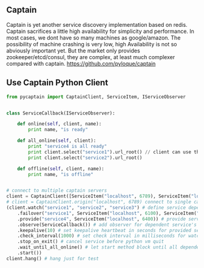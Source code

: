Captain
--------------------------
Captain is yet another service discovery implementation based on redis.
Captain sacrifices a little high availability for simplicity and performance.
In most cases, we dont have so many machines as google/amazon.
The possibility of machine crashing is very low, high Availability is not so abviously important yet.
But the market only provides zookeeper/etcd/consul, they are complex, at least much complexer compared with captain.
https://github.com/pyloque/captain

Use Captain Python Client
---------------------------
```python
from pycaptain import CaptainClient, ServiceItem, IServiceObserver


class ServiceCallback(IServiceObserver):

    def online(self, client, name):
        print name, "is ready"

    def all_online(self, client):
        print "service4 is all ready"
        print client.select("service1").url_root() // client can use the service now
        print client.select("service2").url_root()

    def offline(self, client, name):
        print name, "is offline"


# connect to multiple captain servers
client = CaptainClient([ServiceItem("localhost", 6789), ServiceItem("localhost", 6790)])
# client = CaptainClient.origin("localhost", 6789) connect to single captain server
(client.watch("service1", "service2", "service3") # define service dependencies
    .failover("service1", ServiceItem("localhost", 6100), ServiceItem("localhost", 6101)) # backup services
    .provide("service4", ServiceItem("localhost", 6400)) # provide service
    .observe(ServiceCallback()) # add observer for dependent service's event
    .keepalive(10) # set keepalive heartbeat in seconds for provided service
    .check_interval(1000) # set check interval in milliseconds for watched services
    .stop_on_exit() # cancel service before python vm quit
    .wait_until_all_online() # let start method block until all dependent services are ready
    .start())
client.hang() # hang just for test
```
